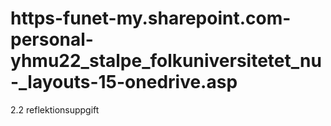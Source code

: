 # https-funet-my.sharepoint.com-personal-yhmu22_stalpe_folkuniversitetet_nu-_layouts-15-onedrive.asp
2.2 reflektionsuppgift
